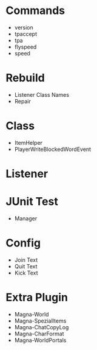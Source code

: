 # Commands

* version
* tpaccept
* tpa
* flyspeed
* speed

# Rebuild

* Listener Class Names
* Repair

# Class

* ItemHelper
* PlayerWriteBlockedWordEvent

# Listener

# JUnit Test

* Manager

# Config

* Join Text
* Quit Text
* Kick Text

# Extra Plugin

* Magna-World
* Magna-SpezialItems
* Magna-ChatCopyLog
* Magna-CharFormat
* Magna-WorldPortals